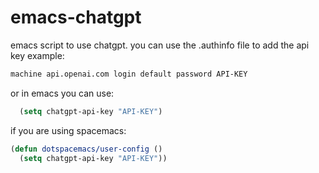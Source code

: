 # emacs-chatgpt
emacs script to use chatgpt.
you can use the .authinfo file to add the api key
example:
```sh
machine api.openai.com login default password API-KEY
```

or in emacs you can use:

```lisp
  (setq chatgpt-api-key "API-KEY")
```

if you are using spacemacs:

```lisp
(defun dotspacemacs/user-config ()
  (setq chatgpt-api-key "API-KEY"))
```
